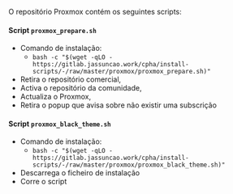 O repositório Proxmox contém os seguintes scripts:

#### Script `proxmox_prepare.sh`
- Comando de instalação:
  - `bash -c "$(wget -qLO - https://gitlab.jassuncao.work/cpha/install-scripts/-/raw/master/proxmox/proxmox_prepare.sh)"`
- Retira o repositório comercial,
- Activa o repositório da comunidade,
- Actualiza o Proxmox,
- Retira o popup que avisa sobre não existir uma subscrição

#### Script `proxmox_black_theme.sh`
- Comando de instalação:
  - `bash -c "$(wget -qLO - https://gitlab.jassuncao.work/cpha/install-scripts/-/raw/master/proxmox/proxmox_black_theme.sh)"`
- Descarrega o ficheiro de instalação
- Corre o script
